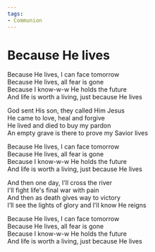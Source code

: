 ```yaml
---
tags:
- Communion
---
```


# Because He lives  

Because He lives, I can face tomorrow  
Because He lives, all fear is gone  
Because I know-w-w He holds the future  
And life is worth a living, just because He lives  

God sent His son, they called Him Jesus  
He came to love, heal and forgive  
He lived and died to buy my pardon  
An empty grave is there to prove my Savior lives  

Because He lives, I can face tomorrow  
Because He lives, all fear is gone  
Because I know-w-w He holds the future  
And life is worth a living, just because He lives  

And then one day, I'll cross the river  
I'll fight life's final war with pain  
And then as death gives way to victory  
I’ll see the lights of glory and l'll know He reigns  

Because He lives, I can face tomorrow  
Because He lives, all fear is gone  
Because I know-w-w He holds the future  
And life is worth a living, just because He lives